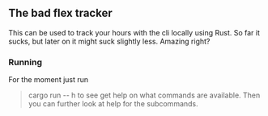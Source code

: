 ## The bad flex tracker ##

This can be used to track your hours with the cli locally using Rust. So far it sucks, but later on it might suck slightly less. Amazing right?

### Running ###

For the moment just run
> cargo run -- h
to see get help on what commands are available. Then you can further look at help for the subcommands.
